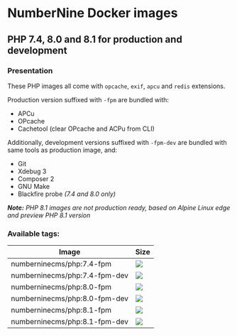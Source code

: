# NumberNine Docker images

## PHP 7.4, 8.0 and 8.1 for production and development

### Presentation

These PHP images all come with `opcache`, `exif`, `apcu` and `redis` extensions.

Production version suffixed with `-fpm` are bundled with:

* APCu
* OPcache
* Cachetool (clear OPcache and ACPu from CLI)

Additionally, development versions suffixed with `-fpm-dev` are bundled with same tools as production image, and:

* Git
* Xdebug 3
* Composer 2
* GNU Make
* Blackfire probe _(7.4 and 8.0 only)_

_**Note:** PHP 8.1 images are not production ready, based on Alpine Linux edge and preview PHP 8.1 version_

### Available tags:

| Image  | Size |
| ------ | ---- |
| numberninecms/php:7.4-fpm     | [![](https://img.shields.io/docker/image-size/numberninecms/php/7.4-fpm)](https://hub.docker.com/r/numberninecms/php)     |
| numberninecms/php:7.4-fpm-dev | [![](https://img.shields.io/docker/image-size/numberninecms/php/7.4-fpm-dev)](https://hub.docker.com/r/numberninecms/php) |
| numberninecms/php:8.0-fpm     | [![](https://img.shields.io/docker/image-size/numberninecms/php/8.0-fpm)](https://hub.docker.com/r/numberninecms/php)     |
| numberninecms/php:8.0-fpm-dev | [![](https://img.shields.io/docker/image-size/numberninecms/php/8.0-fpm-dev)](https://hub.docker.com/r/numberninecms/php) |
| numberninecms/php:8.1-fpm     | [![](https://img.shields.io/docker/image-size/numberninecms/php/8.1-fpm)](https://hub.docker.com/r/numberninecms/php)     |
| numberninecms/php:8.1-fpm-dev | [![](https://img.shields.io/docker/image-size/numberninecms/php/8.1-fpm-dev)](https://hub.docker.com/r/numberninecms/php) |
